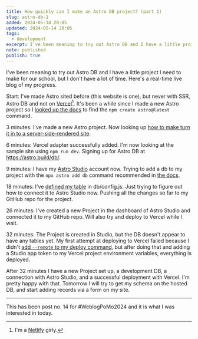 ```yaml
---
title: How quickly can I make an Astro DB project? (part 1)
slug: astro-db-1
added: 2024-05-14 20:05
updated: 2024-05-14 20:05
tags:
  - development
excerpt: I've been meaning to try out Astro DB and I have a little project I need to make for our school, but I don't have a lot of time. Here's a real-time live blog of my progress.
note: published
publish: true
---
```

I've been meaning to try out Astro DB and I have a little project I need to make for our school, but I don't have a lot of time. Here's a real-time live blog of my progress.

Start: I've made Astro sited before (this website is one), but never with SSR, Astro DB and not on [Vercel](https://vercel.com)[^1]. It's been a while since I made a new Astro project so I [looked up the docs](https://docs.astro.build/en/tutorial/1-setup/2/) to find the `npm create astro@latest` command.

3 minutes: I've made a new Astro project. Now looking up [how to make turn it in to a server-side-rendered site](https://docs.astro.build/en/guides/server-side-rendering/).

6 minutes: Vercel adapter successfully added. I'm now looking at the sample site using `npm run dev`. Signing up for Astro DB at https://astro.build/db/. 

9 minutes: I have my [Astro Studio](https://studio.astro.build) account now. Trying to add a db to my project with the `npx astro add db` command recommended in [the docs](https://docs.astro.build/en/guides/astro-db/).

18 minutes: I've [defined my table](https://studio.astro.build/rachsmithcodes/trivia-vote/settings/tokens) in db/config.js. Just trying to figure out how to connect it to Astro Studio now. Pushing all the changes so far to my GitHub repo for the project.

26 minutes: I've created a new Project in the dashboard of Astro Studio and connected it to my GitHub repo. Will also try and deploy to Vercel while I wait.

32 minutes: The Project is created in Studio, but the DB doesn't appear to have any tables yet. My first attempt at deploying to Vercel failed because I didn't [add `--remote` to my deploy command](https://docs.astro.build/en/guides/astro-db/#connect-to-astro-studio), but after doing that and adding a Studio app token to my Vercel project environment variables, everything is deployed.

After 32 minutes I have a new Project set up, a development DB, a connection with Astro Studio, and a successful deployment with Vercel. I'm pretty happy with that. Tomorrow I will try to get my schema on the hosted DB, and start adding records via a form on my site. 

<hr>

This has been post no. 14 for #WeblogPoMo2024 and it is what I was interested in today.

[^1]: I'm a [Netlify](https://www.netlify.com/) girly.